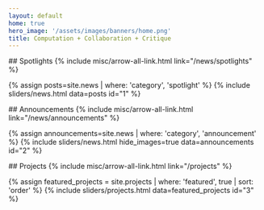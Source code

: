 ```yaml
---
layout: default
home: true
hero_image: '/assets/images/banners/home.png'
title: Computation + Collaboration + Critique
---
```


<div class="block pb-5" markdown="1">
## Spotlights {% include misc/arrow-all-link.html link="/news/spotlights" %}

{% assign posts=site.news | where: 'category', 'spotlight' %}
{% include sliders/news.html data=posts id="1" %}

</div>


<div class="block pb-5" markdown="1">
## Announcements {% include misc/arrow-all-link.html link="/news/announcements" %}

{% assign announcements=site.news | where: 'category', 'announcement' %}
{% include sliders/news.html hide_images=true data=announcements id="2" %}
</div>




<div class="block pb-5" markdown="1">
## Projects {% include misc/arrow-all-link.html link="/projects" %}

{% assign featured_projects = site.projects | where: 'featured', true | sort: 'order' %}
{% include sliders/projects.html data=featured_projects id="3" %}
</div>